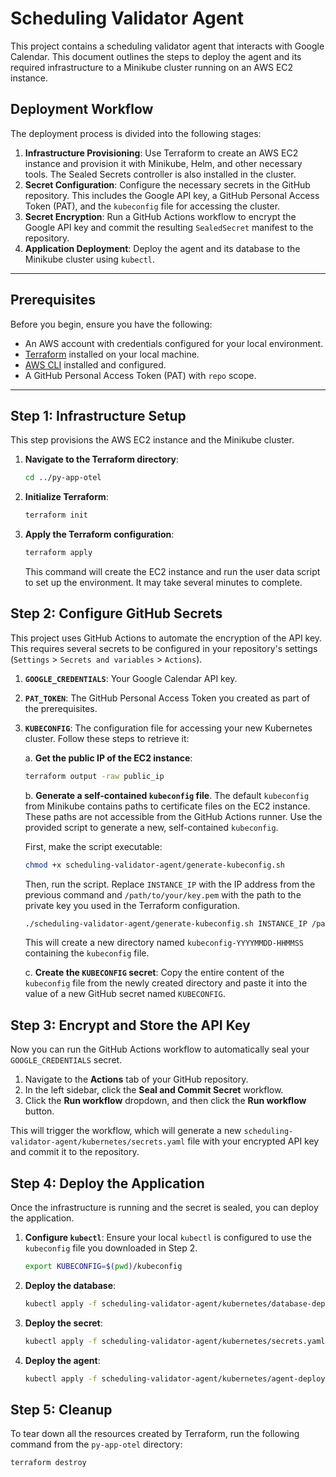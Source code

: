 # Scheduling Validator Agent

This project contains a scheduling validator agent that interacts with Google Calendar. This document outlines the steps to deploy the agent and its required infrastructure to a Minikube cluster running on an AWS EC2 instance.

## Deployment Workflow

The deployment process is divided into the following stages:

1.  **Infrastructure Provisioning**: Use Terraform to create an AWS EC2 instance and provision it with Minikube, Helm, and other necessary tools. The Sealed Secrets controller is also installed in the cluster.
2.  **Secret Configuration**: Configure the necessary secrets in the GitHub repository. This includes the Google API key, a GitHub Personal Access Token (PAT), and the `kubeconfig` file for accessing the cluster.
3.  **Secret Encryption**: Run a GitHub Actions workflow to encrypt the Google API key and commit the resulting `SealedSecret` manifest to the repository.
4.  **Application Deployment**: Deploy the agent and its database to the Minikube cluster using `kubectl`.

---

## Prerequisites

Before you begin, ensure you have the following:

-   An AWS account with credentials configured for your local environment.
-   [Terraform](https://learn.hashicorp.com/tutorials/terraform/install-cli) installed on your local machine.
-   [AWS CLI](https://docs.aws.amazon.com/cli/latest/userguide/getting-started-install.html) installed and configured.
-   A GitHub Personal Access Token (PAT) with `repo` scope.

---

## Step 1: Infrastructure Setup

This step provisions the AWS EC2 instance and the Minikube cluster.

1.  **Navigate to the Terraform directory**:
    ```bash
    cd ../py-app-otel
    ```

2.  **Initialize Terraform**:
    ```bash
    terraform init
    ```

3.  **Apply the Terraform configuration**:
    ```bash
    terraform apply
    ```
    This command will create the EC2 instance and run the user data script to set up the environment. It may take several minutes to complete.

## Step 2: Configure GitHub Secrets

This project uses GitHub Actions to automate the encryption of the API key. This requires several secrets to be configured in your repository's settings (`Settings` > `Secrets and variables` > `Actions`).

1.  **`GOOGLE_CREDENTIALS`**: Your Google Calendar API key.
2.  **`PAT_TOKEN`**: The GitHub Personal Access Token you created as part of the prerequisites.

3.  **`KUBECONFIG`**: The configuration file for accessing your new Kubernetes cluster. Follow these steps to retrieve it:

    a. **Get the public IP of the EC2 instance**:
    ```bash
    terraform output -raw public_ip
    ```

    b. **Generate a self-contained `kubeconfig` file**. The default `kubeconfig` from Minikube contains paths to certificate files on the EC2 instance. These paths are not accessible from the GitHub Actions runner. Use the provided script to generate a new, self-contained `kubeconfig`.

    First, make the script executable:
    ```bash
    chmod +x scheduling-validator-agent/generate-kubeconfig.sh
    ```

    Then, run the script. Replace `INSTANCE_IP` with the IP address from the previous command and `/path/to/your/key.pem` with the path to the private key you used in the Terraform configuration.
    ```bash
    ./scheduling-validator-agent/generate-kubeconfig.sh INSTANCE_IP /path/to/your/key.pem
    ```
    This will create a new directory named `kubeconfig-YYYYMMDD-HHMMSS` containing the `kubeconfig` file.

    c. **Create the `KUBECONFIG` secret**: Copy the entire content of the `kubeconfig` file from the newly created directory and paste it into the value of a new GitHub secret named `KUBECONFIG`.

## Step 3: Encrypt and Store the API Key

Now you can run the GitHub Actions workflow to automatically seal your `GOOGLE_CREDENTIALS` secret.

1.  Navigate to the **Actions** tab of your GitHub repository.
2.  In the left sidebar, click the **Seal and Commit Secret** workflow.
3.  Click the **Run workflow** dropdown, and then click the **Run workflow** button.

This will trigger the workflow, which will generate a new `scheduling-validator-agent/kubernetes/secrets.yaml` file with your encrypted API key and commit it to the repository.

## Step 4: Deploy the Application

Once the infrastructure is running and the secret is sealed, you can deploy the application.

1.  **Configure `kubectl`**: Ensure your local `kubectl` is configured to use the `kubeconfig` file you downloaded in Step 2.
    ```bash
    export KUBECONFIG=$(pwd)/kubeconfig
    ```

2.  **Deploy the database**:
    ```bash
    kubectl apply -f scheduling-validator-agent/kubernetes/database-deployment.yaml
    ```

3.  **Deploy the secret**:
    ```bash
    kubectl apply -f scheduling-validator-agent/kubernetes/secrets.yaml
    ```

4.  **Deploy the agent**:
    ```bash
    kubectl apply -f scheduling-validator-agent/kubernetes/agent-deployment.yaml
    ```

## Step 5: Cleanup

To tear down all the resources created by Terraform, run the following command from the `py-app-otel` directory:

```bash
terraform destroy
